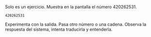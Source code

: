 Solo es un ejercicio. Muestra en la pantalla el número 420262531.

```text
420262531
```

Experimenta con la salida. Pasa otro número o una cadena. Observa la respuesta del sistema, intenta traducirla y entenderla.

